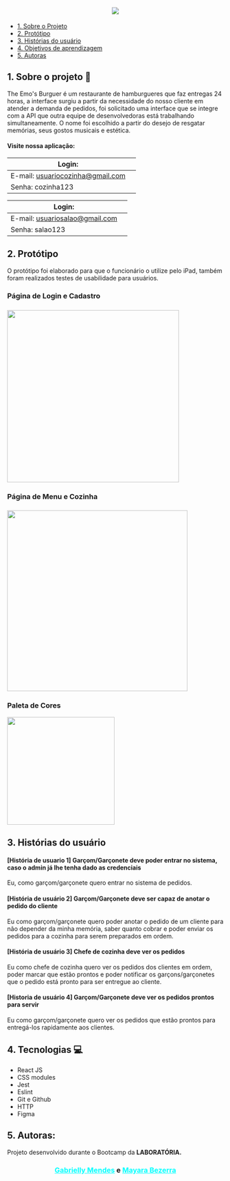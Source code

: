 <h1 align="center">
    <img src="https://raw.githubusercontent.com/mayarabezerra/SAP006-burger-queen-api-client/main/src/images/logo.png">
</h1>

- [1. Sobre o Projeto](#1-projeto)
- [2. Protótipo](#2-prototipo)
- [3. Histórias do usuário](#4-historias-usuario)
- [4. Objetivos de aprendizagem](#3-objetivos-de-aprendizagem)
- [5. Autoras](#4-autoras)

## 1. Sobre o projeto 🍔
The Emo's Burguer é um restaurante de hamburgueres que faz entregas 24 horas, a interface surgiu a partir da necessidade do nosso cliente em atender a demanda de pedidos, foi solicitado uma interface que se integre com a API que outra equipe de desenvolvedoras está trabalhando simultaneamente. O nome foi escolhido a partir do desejo de resgatar memórias, seus gostos musicais e estética.

<h4> Visite nossa aplicação:  </h4>

|Login:                 ||
| --------------------------- |------------------- |
|E-mail: usuariocozinha@gmail.com ||
|Senha: cozinha123                ||

|Login:                 ||
| --------------------------- |------------------- |
|E-mail: usuariosalao@gmail.com ||
|Senha: salao123                ||



## 2. Protótipo
O protótipo foi elaborado para que o funcionário o utilize pelo iPad, também foram realizados testes de usabilidade para usuários.

<h3> Página de Login e Cadastro <h3>
<img src="https://user-images.githubusercontent.com/83085157/137807336-9767409f-4c30-4c5b-ab2f-3976b938955a.png" height="400">
<h3> Página de Menu e Cozinha <h3>
<img src="https://user-images.githubusercontent.com/83085157/137807474-56d326e1-c7ff-48b9-b35e-1ba51e5a970b.png" height="420">

<h3> Paleta de Cores </h3>
  <img src="https://user-images.githubusercontent.com/83085157/137596857-3926fcfa-10c6-4e80-8ea9-95cdf8ed5752.png" height="250">

## 3. Histórias do usuário

#### [História de usuario 1] Garçom/Garçonete deve poder entrar no sistema, caso o admin já lhe tenha dado as credenciais

Eu, como garçom/garçonete quero entrar no sistema de pedidos.

#### [História de usuário 2] Garçom/Garçonete deve ser capaz de anotar o pedido do cliente

Eu como garçom/garçonete quero poder anotar o pedido de um cliente para não
depender da minha memória, saber quanto cobrar e poder enviar os pedidos para a
cozinha para serem preparados em ordem.

#### [História de usuário 3] Chefe de cozinha deve ver os pedidos

Eu como chefe de cozinha quero ver os pedidos dos clientes em ordem, poder
marcar que estão prontos e poder notificar os garçons/garçonetes que o pedido
está pronto para ser entregue ao cliente.

#### [Historia de usuário 4] Garçom/Garçonete deve ver os pedidos prontos para servir

Eu como garçom/garçonete quero ver os pedidos que estão prontos para entregá-los
rapidamente aos clientes.

## 4. Tecnologias 💻
- React JS
- CSS modules
- Jest 
- Eslint
- Git e Github 
- HTTP
- Figma

## 5. Autoras:
Projeto desenvolvido durante o Bootcamp da **LABORATÓRIA.**
<h3 align="center">
<a style="color:aqua" href="https://github.com/gabimendesh" target="_blank">Gabrielly Mendes</a> e 
<a style="color:aqua" href="https://github.com/mayarabezerra">Mayara Bezerra</a></h3>

